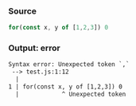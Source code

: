 ### Source
```js
for(const x, y of [1,2,3]) 0
```

### Output: error
```txt
Syntax error: Unexpected token `,`
 --> test.js:1:12
  |
1 | for(const x, y of [1,2,3]) 0
  |            ^ Unexpected token
```
